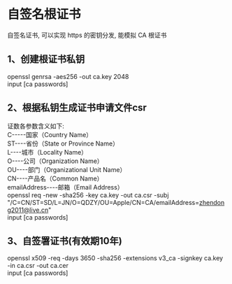 # 自签名根证书
自签名证书, 可以实现 https 的密钥分发, 能模拟 CA 根证书

## 1、创建根证书私钥 </br>
openssl genrsa -aes256 -out ca.key 2048 </br>
input [ca passwords]  </br>

## 2、根据私钥生成证书申请文件csr
证数各参数含义如下: </br>
C-----国家（Country Name）  </br>
ST----省份（State or Province Name） </br>
L----城市（Locality Name）  </br>
O----公司（Organization Name） </br>
OU----部门（Organizational Unit Name） </br>
CN----产品名（Common Name） </br>
emailAddress----邮箱（Email Address）</br>
openssl req -new -sha256 -key ca.key -out ca.csr -subj "/C=CN/ST=SD/L=JN/O=QDZY/OU=Apple/CN=CA/emailAddress=zhendong2011@live.cn" </br>
input [ca passwords]  </br>

## 3、自签署证书(有效期10年)
openssl x509 -req -days 3650 -sha256 -extensions v3_ca -signkey ca.key -in ca.csr -out ca.cer </br>
input [ca passwords]  </br>
